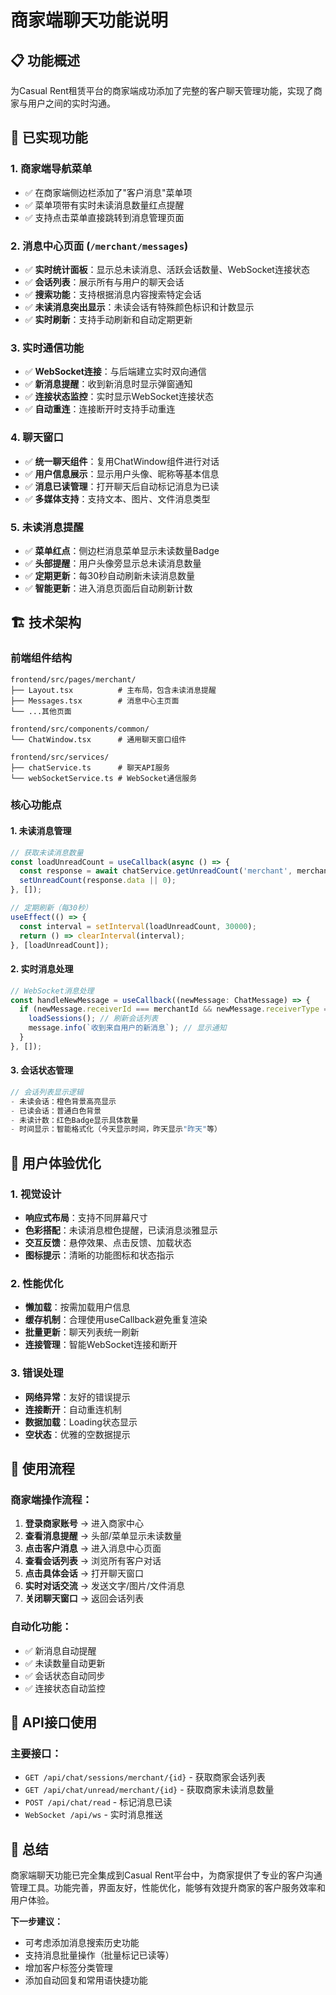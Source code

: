 # 商家端聊天功能说明

## 📋 功能概述

为Casual Rent租赁平台的商家端成功添加了完整的客户聊天管理功能，实现了商家与用户之间的实时沟通。

## 🚀 已实现功能

### 1. 商家端导航菜单
- ✅ 在商家端侧边栏添加了"客户消息"菜单项
- ✅ 菜单项带有实时未读消息数量红点提醒
- ✅ 支持点击菜单直接跳转到消息管理页面

### 2. 消息中心页面 (`/merchant/messages`)
- ✅ **实时统计面板**：显示总未读消息、活跃会话数量、WebSocket连接状态
- ✅ **会话列表**：展示所有与用户的聊天会话
- ✅ **搜索功能**：支持根据消息内容搜索特定会话
- ✅ **未读消息突出显示**：未读会话有特殊颜色标识和计数显示
- ✅ **实时刷新**：支持手动刷新和自动定期更新

### 3. 实时通信功能
- ✅ **WebSocket连接**：与后端建立实时双向通信
- ✅ **新消息提醒**：收到新消息时显示弹窗通知
- ✅ **连接状态监控**：实时显示WebSocket连接状态
- ✅ **自动重连**：连接断开时支持手动重连

### 4. 聊天窗口
- ✅ **统一聊天组件**：复用ChatWindow组件进行对话
- ✅ **用户信息展示**：显示用户头像、昵称等基本信息
- ✅ **消息已读管理**：打开聊天后自动标记消息为已读
- ✅ **多媒体支持**：支持文本、图片、文件消息类型

### 5. 未读消息提醒
- ✅ **菜单红点**：侧边栏消息菜单显示未读数量Badge
- ✅ **头部提醒**：用户头像旁显示总未读消息数量
- ✅ **定期更新**：每30秒自动刷新未读消息数量
- ✅ **智能更新**：进入消息页面后自动刷新计数

## 🏗️ 技术架构

### 前端组件结构
```
frontend/src/pages/merchant/
├── Layout.tsx          # 主布局，包含未读消息提醒
├── Messages.tsx        # 消息中心主页面
└── ...其他页面

frontend/src/components/common/
└── ChatWindow.tsx      # 通用聊天窗口组件

frontend/src/services/
├── chatService.ts      # 聊天API服务
└── webSocketService.ts # WebSocket通信服务
```

### 核心功能点

#### 1. 未读消息管理
```typescript
// 获取未读消息数量
const loadUnreadCount = useCallback(async () => {
  const response = await chatService.getUnreadCount('merchant', merchantId);
  setUnreadCount(response.data || 0);
}, []);

// 定期刷新（每30秒）
useEffect(() => {
  const interval = setInterval(loadUnreadCount, 30000);
  return () => clearInterval(interval);
}, [loadUnreadCount]);
```

#### 2. 实时消息处理
```typescript
// WebSocket消息处理
const handleNewMessage = useCallback((newMessage: ChatMessage) => {
  if (newMessage.receiverId === merchantId && newMessage.receiverType === 'merchant') {
    loadSessions(); // 刷新会话列表
    message.info(`收到来自用户的新消息`); // 显示通知
  }
}, []);
```

#### 3. 会话状态管理
```typescript
// 会话列表显示逻辑
- 未读会话：橙色背景高亮显示
- 已读会话：普通白色背景
- 未读计数：红色Badge显示具体数量
- 时间显示：智能格式化（今天显示时间，昨天显示"昨天"等）
```

## 🎯 用户体验优化

### 1. 视觉设计
- **响应式布局**：支持不同屏幕尺寸
- **色彩搭配**：未读消息橙色提醒，已读消息淡雅显示
- **交互反馈**：悬停效果、点击反馈、加载状态
- **图标提示**：清晰的功能图标和状态指示

### 2. 性能优化
- **懒加载**：按需加载用户信息
- **缓存机制**：合理使用useCallback避免重复渲染
- **批量更新**：聊天列表统一刷新
- **连接管理**：智能WebSocket连接和断开

### 3. 错误处理
- **网络异常**：友好的错误提示
- **连接断开**：自动重连机制
- **数据加载**：Loading状态显示
- **空状态**：优雅的空数据提示

## 📱 使用流程

### 商家端操作流程：
1. **登录商家账号** → 进入商家中心
2. **查看消息提醒** → 头部/菜单显示未读数量
3. **点击客户消息** → 进入消息中心页面
4. **查看会话列表** → 浏览所有客户对话
5. **点击具体会话** → 打开聊天窗口
6. **实时对话交流** → 发送文字/图片/文件消息
7. **关闭聊天窗口** → 返回会话列表

### 自动化功能：
- ✅ 新消息自动提醒
- ✅ 未读数量自动更新
- ✅ 会话状态自动同步
- ✅ 连接状态自动监控

## 🔗 API接口使用

### 主要接口：
- `GET /api/chat/sessions/merchant/{id}` - 获取商家会话列表
- `GET /api/chat/unread/merchant/{id}` - 获取商家未读消息数量  
- `POST /api/chat/read` - 标记消息已读
- `WebSocket /api/ws` - 实时消息推送

## 🎉 总结

商家端聊天功能已完全集成到Casual Rent平台中，为商家提供了专业的客户沟通管理工具。功能完善，界面友好，性能优化，能够有效提升商家的客户服务效率和用户体验。

**下一步建议：**
- 可考虑添加消息搜索历史功能
- 支持消息批量操作（批量标记已读等）
- 增加客户标签分类管理
- 添加自动回复和常用语快捷功能 